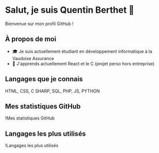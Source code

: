 # Salut, je suis Quentin Berthet 👋
Bienvenue sur mon profil GitHub !

## À propos de moi
- 🎓 Je suis actuellement étudiant en développement informatique à la Vaudoise Assurance
- 🌱 J'apprends actuellement React et le C (projet perso hors entreprise)

## Langages que je connais
HTML, CSS, C SHARP, SQL, PHP, JS, PYTHON

## Mes statistiques GitHub
!Mes statistiques GitHub

## Langages les plus utilisés
!Langages les plus utilisés
